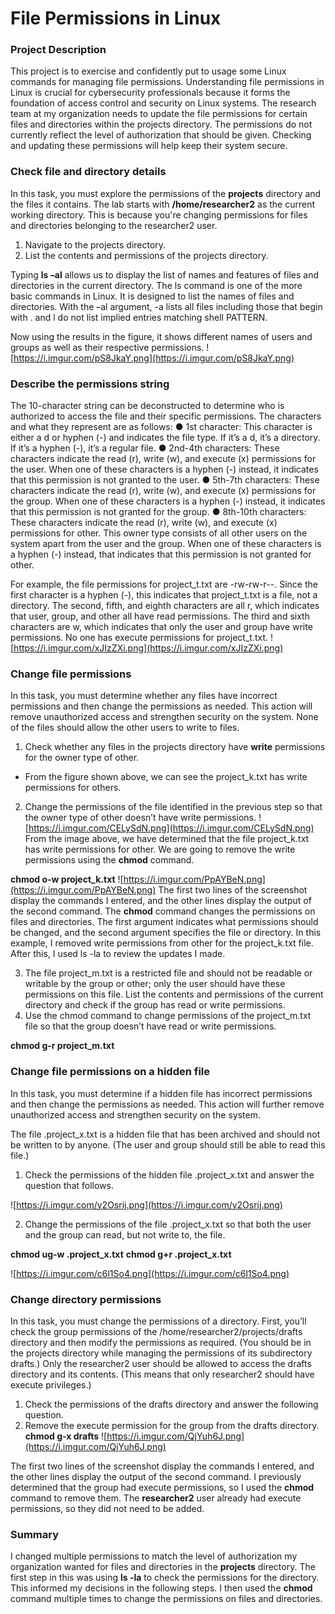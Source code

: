 # File Permissions in Linux

### Project Description
This project is to exercise and confidently put to usage some Linux commands for managing file permissions. Understanding file permissions in Linux is crucial for cybersecurity professionals because it forms the foundation of access control and security on Linux systems. The research team at my organization needs to update the file permissions for certain files and directories within the projects directory. The permissions do not currently reflect the level of authorization that should be given. Checking and updating these permissions will help keep their system secure.

### Check file and directory details
In this task, you must explore the permissions of the **projects** directory and the files it contains. The lab starts with **/home/researcher2** as the current working directory. This is because you're changing permissions for files and directories belonging to the researcher2 user.

1.	Navigate to the projects directory.
2.	List the contents and permissions of the projects directory.

Typing **ls –al** allows us to display the list of names and features of files and directories in the current directory.
The ls command is one of the more basic commands in Linux. It is designed to list the names of files and directories. With the –al argument, -a lists all files including those that begin with . and l do not list implied entries matching shell PATTERN.

Now using the results in the figure, it shows different names of users and groups as well as their respective permissions.
![https://i.imgur.com/pS8JkaY.png](https://i.imgur.com/pS8JkaY.png)

### Describe the permissions string

The 10-character string can be deconstructed to determine who is authorized to access the file and their specific permissions. The characters and what they represent are as follows:
●	1st character: This character is either a d or hyphen (-) and indicates the file type. If it’s a d, it’s a directory. If it’s a hyphen (-), it’s a regular file.
●	2nd-4th characters: These characters indicate the read (r), write (w), and execute (x) permissions for the user. When one of these characters is a hyphen (-) instead, it indicates that this permission is not granted to the user.
●	5th-7th characters: These characters indicate the read (r), write (w), and execute (x) permissions for the group. When one of these characters is a hyphen (-) instead, it indicates that this permission is not granted for the group.
●	8th-10th characters: These characters indicate the read (r), write (w), and execute (x) permissions for other. This owner type consists of all other users on the system apart from the user and the group. When one of these characters is a hyphen (-) instead, that indicates that this permission is not granted for other.

For example, the file permissions for project_t.txt are -rw-rw-r--. Since the first character is a hyphen (-), this indicates that project_t.txt is a file, not a directory. The second, fifth, and eighth characters are all r, which indicates that user, group, and other all have read permissions. The third and sixth characters are w, which indicates that only the user and group have write permissions. No one has execute permissions for project_t.txt.
![https://i.imgur.com/xJIzZXi.png](https://i.imgur.com/xJIzZXi.png)

### Change file permissions

In this task, you must determine whether any files have incorrect permissions and then change the permissions as needed. This action will remove unauthorized access and strengthen security on the system.
None of the files should allow the other users to write to files.
1.	Check whether any files in the projects directory have **write** permissions for the owner type of other. 
-	From the figure shown above, we can see the project_k.txt has write permissions for others.
2.	Change the permissions of the file identified in the previous step so that the owner type of other doesn’t have write permissions.
![https://i.imgur.com/CELySdN.png](https://i.imgur.com/CELySdN.png)
From the image above, we have determined that the file project_k.txt has write permissions for other. We are going to remove the write permissions using the **chmod** command.

**chmod o-w project_k.txt**
![https://i.imgur.com/PpAYBeN.png](https://i.imgur.com/PpAYBeN.png)
The first two lines of the screenshot display the commands I entered, and the other lines display the output of the second command. The **chmod** command changes the permissions on files and directories. The first argument indicates what permissions should be changed, and the second argument specifies the file or directory. In this example, I removed write permissions from other for the project_k.txt file. After this, I used ls -la to review the updates I made.

3.	The file project_m.txt is a restricted file and should not be readable or writable by the group or other; only the user should have these permissions on this file. List the contents and permissions of the current directory and check if the group has read or write permissions.
4.	Use the chmod command to change permissions of the project_m.txt file so that the group doesn’t have read or write permissions.

**chmod g-r project_m.txt**

### Change file permissions on a hidden file

In this task, you must determine if a hidden file has incorrect permissions and then change the permissions as needed. This action will further remove unauthorized access and strengthen security on the system.

The file .project_x.txt is a hidden file that has been archived and should not be written to by anyone. (The user and group should still be able to read this file.)

1.	Check the permissions of the hidden file .project_x.txt and answer the question that follows.

![https://i.imgur.com/y2Osrij.png](https://i.imgur.com/y2Osrij.png)

2.	Change the permissions of the file .project_x.txt so that both the user and the group can read, but not write to, the file.

**chmod ug-w .project_x.txt**
**chmod g+r .project_x.txt**

![https://i.imgur.com/c6l1So4.png](https://i.imgur.com/c6l1So4.png)

### Change directory permissions

In this task, you must change the permissions of a directory. First, you’ll check the group permissions of the /home/researcher2/projects/drafts directory and then modify the permissions as required. (You should be in the projects directory while managing the permissions of its subdirectory drafts.)
Only the researcher2 user should be allowed to access the drafts directory and its contents. (This means that only researcher2 should have execute privileges.)
1.	Check the permissions of the drafts directory and answer the following question.
2.	Remove the execute permission for the group from the drafts directory.
**chmod g-x drafts**
![https://i.imgur.com/QjYuh6J.png](https://i.imgur.com/QjYuh6J.png)

The first two lines of the screenshot display the commands I entered, and the other lines display the output of the second command. I previously determined that the group had execute permissions, so I used the **chmod** command to remove them. The **researcher2** user already had execute permissions, so they did not need to be added.

### Summary

I changed multiple permissions to match the level of authorization my organization wanted for files and directories in the **projects** directory. The first step in this was using **ls -la** to check the permissions for the directory. This informed my decisions in the following steps. I then used the **chmod** command multiple times to change the permissions on files and directories.


